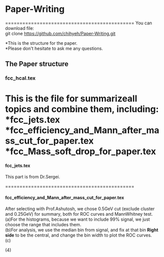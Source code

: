# Paper-Writing

=============================================
You can download file:<br />
git clone https://github.com/chihyeh/Paper-Writing.git

*This is the structure for the paper.<br />
*Please don't hesitate to ask me any questions.<br />


## The Paper structure

### fcc_hcal.tex
This is the file for summarizeall topics and combine them, including:<br />
*fcc_jets.tex<br />
*fcc_efficiency_and_Mann_after_mass_cut_for_paper.tex<br />
*fcc_Mass_soft_drop_for_paper.tex<br />
=============================================
#### fcc_jets.tex
This part is from Dr.Sergei.<br />

=============================================
#### fcc_efficiency_and_Mann_after_mass_cut_for_paper.tex <br />
After selecting with Prof.Ashutosh, we chose 0.5GeV cut (exclude cluster and 0.25GeV) for summary, both for ROC curves and MannWhitney test.<br />
(a)For the histograms, because we want to include 99% signal, we just choose the range that includes them.<br />
(b)For analysis, we use the median bin from signal, and fix at that bin **Right side** to be the central, and change the bin width to plot the ROC curves.<br />
(c)



(4)
